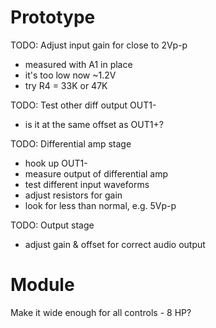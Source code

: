 # Prototype

TODO: Adjust input gain for close to 2Vp-p
- measured with A1 in place
- it's too low now ~1.2V
- try R4 = 33K or 47K

TODO: Test other diff output OUT1-
- is it at the same offset as OUT1+?

TODO: Differential amp stage
- hook up OUT1-
- measure output of differential amp
- test different input waveforms
- adjust resistors for gain
- look for less than normal, e.g. 5Vp-p

TODO: Output stage
- adjust gain & offset for correct audio output

# Module

Make it wide enough for all controls - 8 HP?
